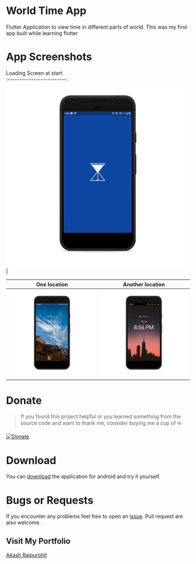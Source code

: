# World Time App

Flutter Application to view time in different parts of world. This was my first app built while learning flutter

# App Screenshots

Loading Screen at start                
:-------------------------:
![Main Screen](./mockups/loader.png)  |

One location               |  Another location
:-------------------------:|:-------------------------:
![Screen One](./mockups/screen-one.png)  |  ![Screen Two](./mockups/screen-two.png)

# Donate
> If you found this project helpful or you learned something from the source code and want to thank me, consider buying me a cup of :coffee:

[![Donate](https://img.shields.io/badge/Donate-PayPal-green.svg)](https://www.paypal.me/RajpurohitAkash)

# Download
You can [download](https://github.com/AkashRajpurohit/World_Time_App/releases/download/v1.0/app-arm64-v8a-release.apk) the application for android and try it yourself.

# Bugs or Requests

If you encounter any problems feel free to open an [issue](https://github.com/AkashRajpurohit/World_Time_App/issues/new). Pull request are also welcome.

## Visit My Portfolio
[Akash Rajpurohit](https://akashrajpurohit.cf)
